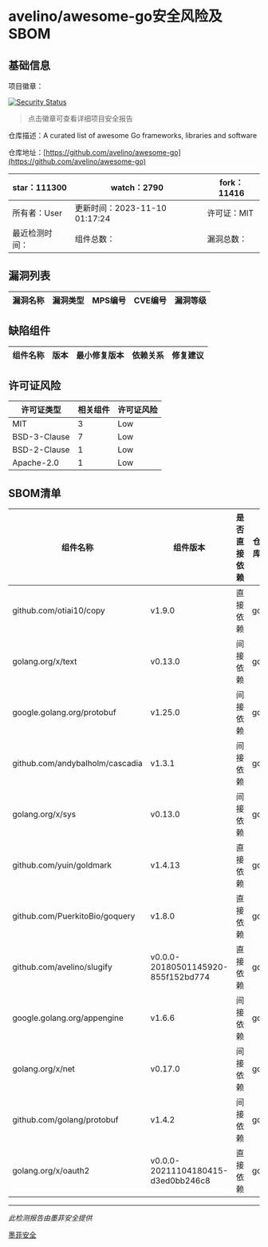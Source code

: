 # avelino/awesome-go安全风险及SBOM

## 基础信息

项目徽章：

[![Security Status](https://www.murphysec.com/platform3/v31/badge/1722680052721885184.svg)](https://www.murphysec.com/console/report/1695863979065634816/1722680052721885184)

> 点击徽章可查看详细项目安全报告

仓库描述：A curated list of awesome Go frameworks, libraries and software

仓库地址：[https://github.com/avelino/awesome-go](https://github.com/avelino/awesome-go)

| star：111300 | watch：2790 | fork：11416 |
| ----------- | -------------- | ------------ |
| 所有者：User | 更新时间：2023-11-10 01:17:24 | 许可证：MIT |
| 最近检测时间： | 组件总数： | 漏洞总数： |




## 漏洞列表

| 漏洞名称 | 漏洞类型 | MPS编号 | CVE编号 | 漏洞等级 |
| ------- | ------ | ------- | ------ | ----- |





## 缺陷组件

| 组件名称 | 版本 | 最小修复版本 | 依赖关系 | 修复建议 |
| -------- | ---- | ------------ | -------- | -------- |





## 许可证风险

| 许可证类型 | 相关组件 | 许可证风险 |
| ---------- | -------- | ---------- |
|MIT|3|Low|
|BSD-3-Clause|7|Low|
|BSD-2-Clause|1|Low|
|Apache-2.0|1|Low|




## SBOM清单

| 组件名称 | 组件版本 | 是否直接依赖 | 仓库 |
| -------- | -------- | ------------ | ---- |
|github.com/otiai10/copy|v1.9.0|直接依赖|go|
|golang.org/x/text|v0.13.0|间接依赖|go|
|google.golang.org/protobuf|v1.25.0|间接依赖|go|
|github.com/andybalholm/cascadia|v1.3.1|间接依赖|go|
|golang.org/x/sys|v0.13.0|间接依赖|go|
|github.com/yuin/goldmark|v1.4.13|直接依赖|go|
|github.com/PuerkitoBio/goquery|v1.8.0|直接依赖|go|
|github.com/avelino/slugify|v0.0.0-20180501145920-855f152bd774|直接依赖|go|
|google.golang.org/appengine|v1.6.6|间接依赖|go|
|golang.org/x/net|v0.17.0|间接依赖|go|
|github.com/golang/protobuf|v1.4.2|间接依赖|go|
|golang.org/x/oauth2|v0.0.0-20211104180415-d3ed0bb246c8|直接依赖|go|


------

*此检测报告由墨菲安全提供*

[墨菲安全](www.murphysec.com)